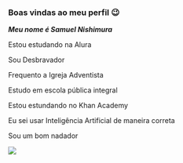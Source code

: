 ### Boas vindas ao meu perfil 😉

***Meu nome é Samuel Nishimura***

Estou estudando na Alura

Sou Desbravador

Frequento a Igreja Adventista

Estudo em escola pública integral

Estou estundando no Khan Academy

Eu sei usar Inteligência Artificial de maneira correta

Sou um bom nadador

![](https://media.tenor.com/_rrC613KIJMAAAAM/the-simpsons-homer-simpson.gif)
